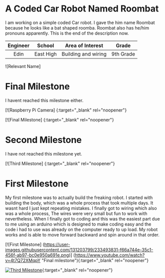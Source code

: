 
# A Coded Car Robot Named Roombat
I am working on a simple coded Car robot. I gave the him name Roombat because he looks like a bat shaped roomba. Roombat also has he/him pronouns apparently. This is the end of the description now.

| **Engineer** | **School** | **Area of Interest** | **Grade** |
|:--:|:--:|:--:|:--:|
| Edin | East High | Building and wiring | 9th Grade

![Relevant Name]  
# Final Milestone
I havent reached this milestone either.

[![Raspberry Pi Camera] {:target="_blank" rel="noopener"}

[![Final Milestone] {:target="_blank" rel="noopener"}

# Second Milestone
I have not reached this milestone yet. 

[![Third Milestone] {:target="_blank" rel="noopener"}
# First Milestone
  

My first milestone was to actually build the freaking robot. I started with building the body, which was a whole process that took multiple days. It wasnt hard I just kept repeating mistakes. I finally got to wiring which also was a whole process, The wires were very small but fun to work with nevertheless. When I finally got to coding and this was the easiest part due to me using an arduino which is designed to make coding easy and the code i had to use was already on the computer ready to up load. My robot works and is able to move forward backward and spin around in that order.

[![First Milestone] 
(https://user-images.githubusercontent.com/131203799/233493831-f66a744e-35c1-456f-ab97-bc0e950a691e.png)]
(https://www.youtube.com/watch?v=4t7Q72XMqpY "Final milestone"){:target="_blank" rel="noopener"}

[![Third Milestone](https://res.cloudinary.com/marcomontalbano/image/upload/v1612574014/video_to_markdown/images/youtube--y3VAmNlER5Y-c05b58ac6eb4c4700831b2b3070cd403.jpg)](https://www.youtube.com/watch?v=y3VAmNlER5Y&feature=emb_logo "Second Milestone"){:target="_blank" rel="noopener"}
